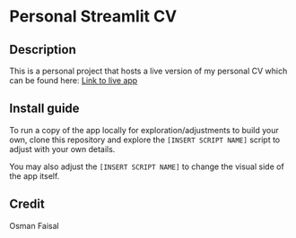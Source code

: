 # Personal Streamlit CV

## Description
This is a personal project that hosts a live version of my personal CV which can be found here: [Link to live app]()

## Install guide
To run a copy of the app locally for exploration/adjustments to build your own, clone this repository and explore the `[INSERT SCRIPT NAME]` script to adjust with your own details.

You may also adjust the `[INSERT SCRIPT NAME]` to change the visual side of the app itself. 

## Credit
Osman Faisal
